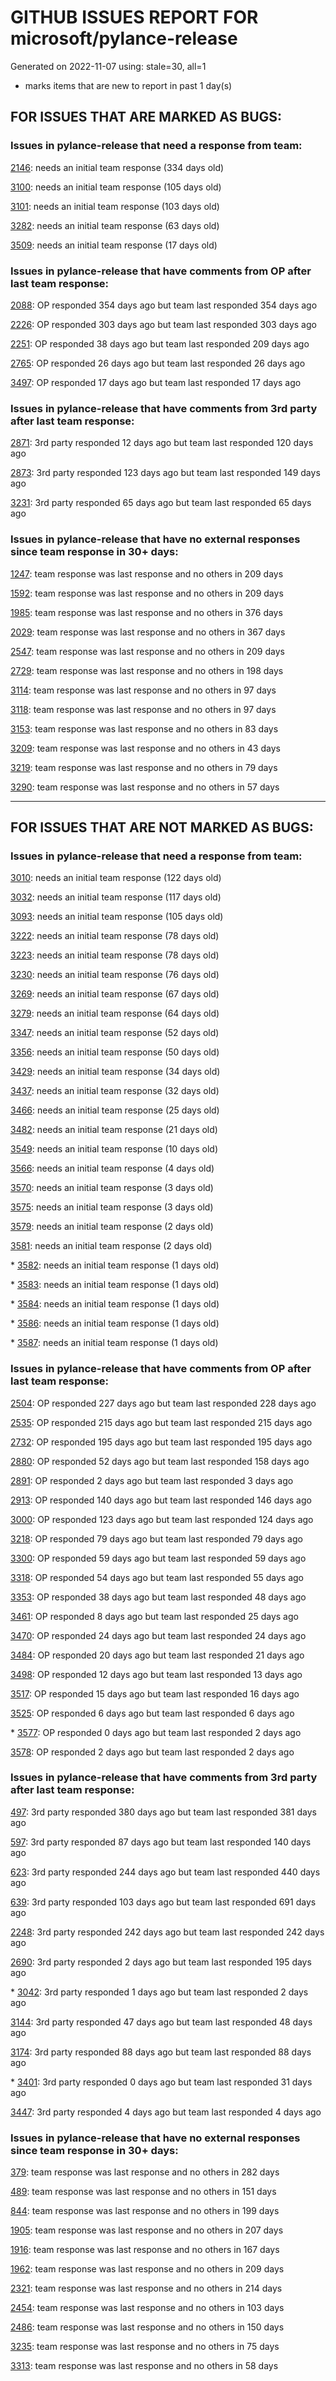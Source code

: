 
# GITHUB ISSUES REPORT FOR microsoft/pylance-release


Generated on 2022-11-07 using: stale=30, all=1


* marks items that are new to report in past 1 day(s)


## FOR ISSUES THAT ARE MARKED AS BUGS:


### Issues in pylance-release that need a response from team:


  [2146](https://github.com/microsoft/pylance-release/issues/2146 "&quot;Extract method&quot; produces syntax error with multiline except clause"): needs an initial team response (334 days old)

  [3100](https://github.com/microsoft/pylance-release/issues/3100 "Improvements for type aliases"): needs an initial team response (105 days old)

  [3101](https://github.com/microsoft/pylance-release/issues/3101 "Error with string formating and parameters autocomplete"): needs an initial team response (103 days old)

  [3282](https://github.com/microsoft/pylance-release/issues/3282 "&quot;Expression value is unused&quot; should not be reported for last expression in notebook cell"): needs an initial team response (63 days old)

  [3509](https://github.com/microsoft/pylance-release/issues/3509 "Python code prompt in vscode with docstring"): needs an initial team response (17 days old)

### Issues in pylance-release that have comments from OP after last team response:


  [2088](https://github.com/microsoft/pylance-release/issues/2088 "SQLAlchemy Session __enter__ and __exit__ methods not being noticed."): OP responded 354 days ago but team last responded 354 days ago

  [2226](https://github.com/microsoft/pylance-release/issues/2226 "vscode resolves paths with `..` in them even if the directory doesn't exist / has invalid name"): OP responded 303 days ago but team last responded 303 days ago

  [2251](https://github.com/microsoft/pylance-release/issues/2251 "Sphinx Style Docsting Rendering Feature"): OP responded 38 days ago but team last responded 209 days ago

  [2765](https://github.com/microsoft/pylance-release/issues/2765 "Error: command 'pyright.createtypestub' already exists"): OP responded 26 days ago but team last responded 26 days ago

  [3497](https://github.com/microsoft/pylance-release/issues/3497 "Bug template url gives 404 message"): OP responded 17 days ago but team last responded 17 days ago

### Issues in pylance-release that have comments from 3rd party after last team response:


  [2871](https://github.com/microsoft/pylance-release/issues/2871 "Object of type &quot;None&quot; cannot be called"): 3rd party responded 12 days ago but team last responded 120 days ago

  [2873](https://github.com/microsoft/pylance-release/issues/2873 "Command 'Python: Restart Language Server' resulted in an error (command 'python.analysis.restartLanguageServer' not found)"): 3rd party responded 123 days ago but team last responded 149 days ago

  [3231](https://github.com/microsoft/pylance-release/issues/3231 "`itertools.count` docstring is not shown correctly"): 3rd party responded 65 days ago but team last responded 65 days ago

### Issues in pylance-release that have no external responses since team response in 30+ days:


  [1247](https://github.com/microsoft/pylance-release/issues/1247 "&quot;No code actions available&quot; if Ctrl+. is hit quickly after moving the cursor"): team response was last response and no others in 209 days

  [1592](https://github.com/microsoft/pylance-release/issues/1592 "While on Live Share, host computer's cursor is moved to remote's cursor when docstring is auto-inserted"): team response was last response and no others in 209 days

  [1985](https://github.com/microsoft/pylance-release/issues/1985 "Popup from documentation does not respect indentation in code blocks"): team response was last response and no others in 376 days

  [2029](https://github.com/microsoft/pylance-release/issues/2029 "Refactoring multiline context manager statement into new method results in invalid syntax"): team response was last response and no others in 367 days

  [2547](https://github.com/microsoft/pylance-release/issues/2547 "pandas: Argument of type &quot;(x: Unknown) -> list[Unknown]&quot; cannot be assigned to parameter &quot;arg&quot; of type &quot;() -> Any&quot; in function &quot;aggregate&quot;"): team response was last response and no others in 209 days

  [2729](https://github.com/microsoft/pylance-release/issues/2729 "completeFunctionParens adds unnecessary parentheses for cached properties"): team response was last response and no others in 198 days

  [3114](https://github.com/microsoft/pylance-release/issues/3114 "Assign to variable from commented-out magic command"): team response was last response and no others in 97 days

  [3118](https://github.com/microsoft/pylance-release/issues/3118 " missing new line from dict() help mouse hover"): team response was last response and no others in 97 days

  [3153](https://github.com/microsoft/pylance-release/issues/3153 "Extract variable and method on arguments of decorator which precedes function definition doesn't create required definitions."): team response was last response and no others in 83 days

  [3209](https://github.com/microsoft/pylance-release/issues/3209 "fr-string support "): team response was last response and no others in 43 days

  [3219](https://github.com/microsoft/pylance-release/issues/3219 "lsp notebooks and jupyter.runStartupCommands"): team response was last response and no others in 79 days

  [3290](https://github.com/microsoft/pylance-release/issues/3290 "`#region` nesting doesn't recognise last `#endregion` if there's no code after it at the end of the file on a non-&quot;root&quot; indent level"): team response was last response and no others in 57 days

---

## FOR ISSUES THAT ARE NOT MARKED AS BUGS:


### Issues in pylance-release that need a response from team:


  [3010](https://github.com/microsoft/pylance-release/issues/3010 "Code navigation can open the destination in the actual path instead of symlinked path if symlinked directory was added to workspace"): needs an initial team response (122 days old)

  [3032](https://github.com/microsoft/pylance-release/issues/3032 "[Bug] Function parentheses autocomplete does not recognize existing parentheses "): needs an initial team response (117 days old)

  [3093](https://github.com/microsoft/pylance-release/issues/3093 "Docstring tooltip not shown for nested imports"): needs an initial team response (105 days old)

  [3222](https://github.com/microsoft/pylance-release/issues/3222 "Cannot resolve imports for mongoengine project"): needs an initial team response (78 days old)

  [3223](https://github.com/microsoft/pylance-release/issues/3223 "custom themes lack `match` and `case` syntax highlighting"): needs an initial team response (78 days old)

  [3230](https://github.com/microsoft/pylance-release/issues/3230 "How to get Signature of a function or a Class in VS code similar to Signature in Jupyter Notebooks."): needs an initial team response (76 days old)

  [3269](https://github.com/microsoft/pylance-release/issues/3269 "Pylance does not detect imports with projects on UNC network locations"): needs an initial team response (67 days old)

  [3279](https://github.com/microsoft/pylance-release/issues/3279 "Renaming in Jupyter notebooks only works in a single cell"): needs an initial team response (64 days old)

  [3347](https://github.com/microsoft/pylance-release/issues/3347 "Google docstring formatting for multi-line class attributes not recognized/converted properly for use in intellisense popup"): needs an initial team response (52 days old)

  [3356](https://github.com/microsoft/pylance-release/issues/3356 "Jupyter notebook interactive startup file"): needs an initial team response (50 days old)

  [3429](https://github.com/microsoft/pylance-release/issues/3429 "Source directory hiding build directory in analysis and autocomplete"): needs an initial team response (34 days old)

  [3437](https://github.com/microsoft/pylance-release/issues/3437 "In Japanese please"): needs an initial team response (32 days old)

  [3466](https://github.com/microsoft/pylance-release/issues/3466 "option to exclude some auto-import options"): needs an initial team response (25 days old)

  [3482](https://github.com/microsoft/pylance-release/issues/3482 "Matplotlib subplots not returning correct types"): needs an initial team response (21 days old)

  [3549](https://github.com/microsoft/pylance-release/issues/3549 "RPyC Python module description looks strange"): needs an initial team response (10 days old)

  [3566](https://github.com/microsoft/pylance-release/issues/3566 "Improve &quot;Definition Preview Hover&quot; rendering and layout (similiar to JetBrains IDEs)"): needs an initial team response (4 days old)

  [3570](https://github.com/microsoft/pylance-release/issues/3570 "Completion suggestion does not pop up automatically for TypedDict"): needs an initial team response (3 days old)

  [3575](https://github.com/microsoft/pylance-release/issues/3575 "an operation to sort methods"): needs an initial team response (3 days old)

  [3579](https://github.com/microsoft/pylance-release/issues/3579 "Revert #3467"): needs an initial team response (2 days old)

  [3581](https://github.com/microsoft/pylance-release/issues/3581 "pandas not detected as module?"): needs an initial team response (2 days old)

\* [3582](https://github.com/microsoft/pylance-release/issues/3582 "Import &quot;PyQt5&quot; could not be resolved"): needs an initial team response (1 days old)

\* [3583](https://github.com/microsoft/pylance-release/issues/3583 "Matplotlib 3D Syntax Incorrectly Highlighted"): needs an initial team response (1 days old)

\* [3584](https://github.com/microsoft/pylance-release/issues/3584 "requests module is not found"): needs an initial team response (1 days old)

\* [3586](https://github.com/microsoft/pylance-release/issues/3586 "Docstring attached to _some_ TypeAliases ignored."): needs an initial team response (1 days old)

\* [3587](https://github.com/microsoft/pylance-release/issues/3587 "Notebook Intellisense crashed 5 times during diffing"): needs an initial team response (1 days old)

### Issues in pylance-release that have comments from OP after last team response:


  [2504](https://github.com/microsoft/pylance-release/issues/2504 "Narrow completion suggestions to __all__ value"): OP responded 227 days ago but team last responded 228 days ago

  [2535](https://github.com/microsoft/pylance-release/issues/2535 "Remove auto-import when typing the letter d to avoid being serenaded with The Zen of Python"): OP responded 215 days ago but team last responded 215 days ago

  [2732](https://github.com/microsoft/pylance-release/issues/2732 "[Feature request] Faster syntax highlighting & autocompletion for larger files (10 000 lines of code +)"): OP responded 195 days ago but team last responded 195 days ago

  [2880](https://github.com/microsoft/pylance-release/issues/2880 "Python Intellisense stops working when connected via SSH to AWS EC2 Instance"): OP responded 52 days ago but team last responded 158 days ago

  [2891](https://github.com/microsoft/pylance-release/issues/2891 " __init__.py is handled differently than python files in the same path"): OP responded 2 days ago but team last responded 3 days ago

  [2913](https://github.com/microsoft/pylance-release/issues/2913 "Semantic highlighing doesn't differentiate parameter passing by its name from usage inside the function"): OP responded 140 days ago but team last responded 146 days ago

  [3000](https://github.com/microsoft/pylance-release/issues/3000 "Request textDocument/semanticTokens/full failed (vscode.dev)"): OP responded 123 days ago but team last responded 124 days ago

  [3218](https://github.com/microsoft/pylance-release/issues/3218 "False positive: &quot;<variable>&quot; is not defined Pylance(reportUndefinedVariable)"): OP responded 79 days ago but team last responded 79 days ago

  [3300](https://github.com/microsoft/pylance-release/issues/3300 "Intellisense autocomplete hangs at Loading... on Remote-SSH"): OP responded 59 days ago but team last responded 59 days ago

  [3318](https://github.com/microsoft/pylance-release/issues/3318 "[Auto Import] - Suggest equivalents from `collections.abc` rather than `typing`"): OP responded 54 days ago but team last responded 55 days ago

  [3353](https://github.com/microsoft/pylance-release/issues/3353 "Quick Fix not working for local imports"): OP responded 38 days ago but team last responded 48 days ago

  [3461](https://github.com/microsoft/pylance-release/issues/3461 "Pylance causes Renaming to Format file"): OP responded 8 days ago but team last responded 25 days ago

  [3470](https://github.com/microsoft/pylance-release/issues/3470 "Long checking and analyzing operations when using JAX"): OP responded 24 days ago but team last responded 24 days ago

  [3484](https://github.com/microsoft/pylance-release/issues/3484 "Is a classmethod a classvar?"): OP responded 20 days ago but team last responded 21 days ago

  [3498](https://github.com/microsoft/pylance-release/issues/3498 "Pylance server crash: FATAL ERROR: NewSpace::Rebalance Allocation failed - JavaScript heap out of memory"): OP responded 12 days ago but team last responded 13 days ago

  [3517](https://github.com/microsoft/pylance-release/issues/3517 "Wrong diagnostics in `reportUnnecessaryComparison`"): OP responded 15 days ago but team last responded 16 days ago

  [3525](https://github.com/microsoft/pylance-release/issues/3525 "False &quot;Symbol&quot; is unknown import symbol"): OP responded 6 days ago but team last responded 6 days ago

\* [3577](https://github.com/microsoft/pylance-release/issues/3577 "Duplicated intellisense in .ipynb files"): OP responded 0 days ago but team last responded 2 days ago

  [3578](https://github.com/microsoft/pylance-release/issues/3578 "How to handle an iterable that can return &quot;None&quot;?"): OP responded 2 days ago but team last responded 2 days ago

### Issues in pylance-release that have comments from 3rd party after last team response:


  [497](https://github.com/microsoft/pylance-release/issues/497 "reportGeneralTypeIssues category is too generic"): 3rd party responded 380 days ago but team last responded 381 days ago

  [597](https://github.com/microsoft/pylance-release/issues/597 "'reportMissingModuleSource' warning for requests.packages.*"): 3rd party responded 87 days ago but team last responded 140 days ago

  [623](https://github.com/microsoft/pylance-release/issues/623 "Pylance insiders"): 3rd party responded 244 days ago but team last responded 440 days ago

  [639](https://github.com/microsoft/pylance-release/issues/639 "Pylance can't resolve .pyw imports"): 3rd party responded 103 days ago but team last responded 691 days ago

  [2248](https://github.com/microsoft/pylance-release/issues/2248 "New folding strategy do not folds multiline dicts declarations, neither internally indented multiline strings."): 3rd party responded 242 days ago but team last responded 242 days ago

  [2690](https://github.com/microsoft/pylance-release/issues/2690 "Showing LaTeX formulas in python help pop-up"): 3rd party responded 2 days ago but team last responded 195 days ago

\* [3042](https://github.com/microsoft/pylance-release/issues/3042 "DOUBLE language server started in vscode with conda"): 3rd party responded 1 days ago but team last responded 2 days ago

  [3144](https://github.com/microsoft/pylance-release/issues/3144 "Unexpected, unnecessary removal of in-use though unreferenced imports in .py files nothing to do with jupyter and/or pylance"): 3rd party responded 47 days ago but team last responded 48 days ago

  [3174](https://github.com/microsoft/pylance-release/issues/3174 "Consider partial stubs for TensorFlow to work around lazy import issues"): 3rd party responded 88 days ago but team last responded 88 days ago

\* [3401](https://github.com/microsoft/pylance-release/issues/3401 "Bug on Pylance 2022.9.40 (released Sept 28, 2022)"): 3rd party responded 0 days ago but team last responded 31 days ago

  [3447](https://github.com/microsoft/pylance-release/issues/3447 "100% CPU usage all the time"): 3rd party responded 4 days ago but team last responded 4 days ago

### Issues in pylance-release that have no external responses since team response in 30+ days:


  [379](https://github.com/microsoft/pylance-release/issues/379 "Enhancement: Allow specification of a list of modules to not do type checking for"): team response was last response and no others in 282 days

  [489](https://github.com/microsoft/pylance-release/issues/489 "Semantic highlighting for cached_property?"): team response was last response and no others in 151 days

  [844](https://github.com/microsoft/pylance-release/issues/844 "Intellisense is messed up. Function information and type checking is useless for matplotlib (and other modules like numpy) "): team response was last response and no others in 199 days

  [1905](https://github.com/microsoft/pylance-release/issues/1905 "Stop Suggesting Enum member access on Enum members"): team response was last response and no others in 207 days

  [1916](https://github.com/microsoft/pylance-release/issues/1916 "pyright docs: Explicitly document &quot;reveal_type&quot;, &quot;reveal_locals&quot;"): team response was last response and no others in 167 days

  [1962](https://github.com/microsoft/pylance-release/issues/1962 "VS code does not handle escaping braces in f-strings"): team response was last response and no others in 209 days

  [2321](https://github.com/microsoft/pylance-release/issues/2321 "Commented code at the end of a method doesn't collapse with method"): team response was last response and no others in 214 days

  [2454](https://github.com/microsoft/pylance-release/issues/2454 "Pylance isn't showing errors"): team response was last response and no others in 103 days

  [2486](https://github.com/microsoft/pylance-release/issues/2486 "Functions in os module only show type stubs information (both on hover and when doing &quot;go to definition&quot;)"): team response was last response and no others in 150 days

  [3235](https://github.com/microsoft/pylance-release/issues/3235 "Call Hierarchy issue if a function is imported as an alias"): team response was last response and no others in 75 days

  [3313](https://github.com/microsoft/pylance-release/issues/3313 "Module is not callable"): team response was last response and no others in 58 days
